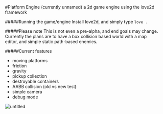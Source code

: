 #Platform Engine (currently unnamed)
a 2d game engine using the love2d framework

#####Running the game/engine
Install love2d, and simply type
`love .`

#####Please note
This is not even a pre-alpha, and end goals may change. Currently the plans are to have a box collision based world with a map editor, and simple static path-based enemies.

#####Current features
* moving platforms
* friction
* gravity
* pickup collection
* destroyable containers
* AABB collision (old vs new test)
* simple camera
* debug mode

![untitled](https://cloud.githubusercontent.com/assets/1535179/10263517/2774e2e2-69e9-11e5-8320-34a4e4e91c6f.png)

